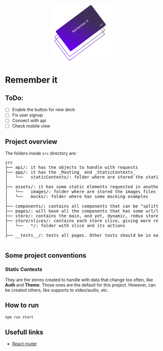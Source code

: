 <p align="center">
  <img src="./src/assets/images/logo.png" width="200px">
</p>

# Remember it

## ToDo:

- [ ] Enable the button for new deck
- [ ] Fix user signup
- [ ] Connect with api
- [ ] Check mobile view

## Project overview

The folders inside `src` directory are:

<pre>
src
├── api/: it has the objects to handle with requests
├── app/: it has the _Routing_ and _StaticContexts_
│   └──   staticContexts/: folder where are stored the staticContexts
│
├── assets/: it has some static elements requested in another parts of application
│   └──   images/: folder where are stored the images files
│   └──   mocks/: folder where has some mocking examples
│
├── components/: contains all components that can be "splitted" and used in another element
├── pages/: will have all the components that has some url/link associated with it
├── store/: contains the main, and yet, dynamic, redux store
├── store/slices/: contains each store slice, giving more readability/maintability to the project
│   └──   */: folder with slice and its actions
│
├── __tests__/: tests all pages. Other tests should be in each component and should have the suffix '.test.js'

</pre>

## Some project conventions

### Static Contexts

They are the stores created to handle with data that change too often, like **Auth** and **Theme**. Those ones are the default for this project. However, can be created others, like supports to video/audio, etc.

## How to run

```bash
npm run start
```

## Usefull links

- [React router][1]

<!-- Links -->

[1]: https://reactrouter.com/web/example/basic
